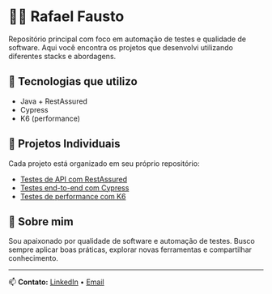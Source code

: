 # 👨‍💻 Rafael Fausto

Repositório principal com foco em automação de testes e qualidade de software. Aqui você encontra os projetos que desenvolvi utilizando diferentes stacks e abordagens.

## 🚀 Tecnologias que utilizo
- Java + RestAssured
- Cypress
- K6 (performance)

## 📁 Projetos Individuais
Cada projeto está organizado em seu próprio repositório:

- [Testes de API com RestAssured](https://github.com/rfausto/restassured-api-tests)
- [Testes end-to-end com Cypress](https://github.com/rfausto/cypress-web-tests)
- [Testes de performance com K6](https://github.com/rfausto/k6-performance-tests)


## 🎯 Sobre mim
Sou apaixonado por qualidade de software e automação de testes. Busco sempre aplicar boas práticas, explorar novas ferramentas e compartilhar conhecimento.

---

📫 **Contato:** [LinkedIn](https://www.linkedin.com/in/rafael-fausto-pereira-do-nascimento-7228924/) • [Email](mailto:rafael.fausto@hotmail.com)
